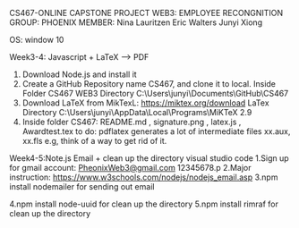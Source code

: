 CS467-ONLINE CAPSTONE PROJECT
WEB3: EMPLOYEE RECONGNITION
GROUP: PHOENIX
MEMBER:
Nina Lauritzen
Eric Walters
Junyi Xiong


OS: window 10

Week3-4: Javascript + LaTeX --> PDF
1. Download Node.js and install it
2. Create a GitHub Repository name CS467, and clone it to local. Inside Folder CS467
   WEB3 Directory   C:\Users\junyi\Documents\GitHub\CS467
3. Download LaTeX from MikTexL: https://miktex.org/download
   LaTex Directory   C:\Users\junyi\AppData\Local\Programs\MiKTeX 2.9
4. Inside folder CS467: README.md , signature.png , latex.js , Awardtest.tex
to do: pdflatex generates a lot of intermediate files xx.aux, xx.fls e.g, think of a way to get rid of it.

Week4-5:Note.js Email + clean up the directory
visual studio code
1.Sign up for gmail account: 
 PheonixWeb3@gmail.com   12345678.p
2.Major instruction: https://www.w3schools.com/nodejs/nodejs_email.asp
3.npm install nodemailer for sending out email


4.npm install node-uuid for clean up the directory
5.npm install rimraf for clean up the directory











